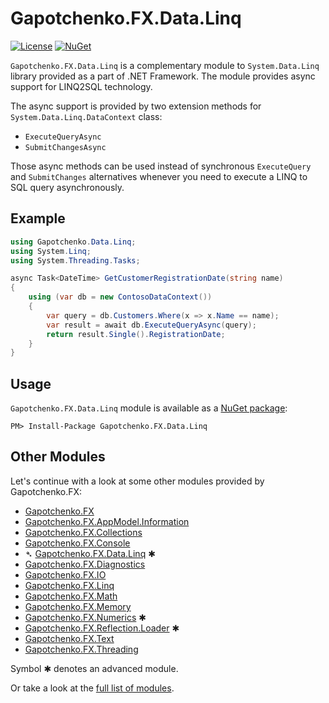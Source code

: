 ﻿# Gapotchenko.FX.Data.Linq

<!--
<docmeta>
	<complexity>advanced</complexity>
</docmeta>
-->

[![License](https://img.shields.io/badge/license-MIT-green.svg)](../../../LICENSE)
[![NuGet](https://img.shields.io/nuget/v/Gapotchenko.FX.Data.Linq.svg)](https://www.nuget.org/packages/Gapotchenko.FX.Data.Linq)

`Gapotchenko.FX.Data.Linq` is a complementary module to `System.Data.Linq` library provided as a part of .NET Framework.
The module provides async support for LINQ2SQL technology.


The async support is provided by two extension methods for `System.Data.Linq.DataContext` class:

- `ExecuteQueryAsync`
- `SubmitChangesAsync`

Those async methods can be used instead of synchronous `ExecuteQuery` and `SubmitChanges` alternatives whenever you need to execute a LINQ to SQL query asynchronously.

## Example

``` csharp
using Gapotchenko.Data.Linq;
using System.Linq;
using System.Threading.Tasks;

async Task<DateTime> GetCustomerRegistrationDate(string name)
{
    using (var db = new ContosoDataContext())
    {
        var query = db.Customers.Where(x => x.Name == name);
        var result = await db.ExecuteQueryAsync(query);
        return result.Single().RegistrationDate;
    }
}
```

## Usage

`Gapotchenko.FX.Data.Linq` module is available as a [NuGet package](https://nuget.org/packages/Gapotchenko.FX.Data.Linq):

```
PM> Install-Package Gapotchenko.FX.Data.Linq
```

## Other Modules

Let's continue with a look at some other modules provided by Gapotchenko.FX:

- [Gapotchenko.FX](../../Gapotchenko.FX)
- [Gapotchenko.FX.AppModel.Information](../../Gapotchenko.FX.AppModel.Information)
- [Gapotchenko.FX.Collections](../../Gapotchenko.FX.Collections)
- [Gapotchenko.FX.Console](../../Gapotchenko.FX.Console)
- &#x27B4; [Gapotchenko.FX.Data.Linq](../Gapotchenko.FX.Data.Linq) ✱
- [Gapotchenko.FX.Diagnostics](../../Gapotchenko.FX.Diagnostics.CommandLine)
- [Gapotchenko.FX.IO](../../Gapotchenko.FX.IO)
- [Gapotchenko.FX.Linq](../../Gapotchenko.FX.Linq)
- [Gapotchenko.FX.Math](../../Gapotchenko.FX.Math)
- [Gapotchenko.FX.Memory](../../Gapotchenko.FX.Memory)
- [Gapotchenko.FX.Numerics](../../Gapotchenko.FX.Numerics) ✱
- [Gapotchenko.FX.Reflection.Loader](../../Gapotchenko.FX.Reflection.Loader) ✱
- [Gapotchenko.FX.Text](../../Gapotchenko.FX.Text)
- [Gapotchenko.FX.Threading](../../Gapotchenko.FX.Threading)

Symbol ✱ denotes an advanced module.

Or take a look at the [full list of modules](..#available-modules).
